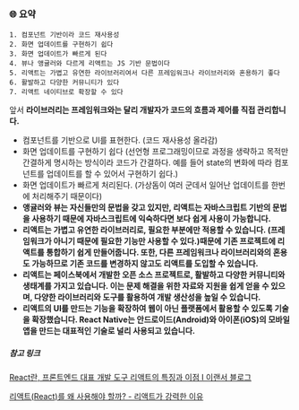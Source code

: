 
### 🌐 요약
```
1. 컴포넌트 기반이라 코드 재사용성
2. 화면 업데이트를 구현하기 쉽다
3. 화면 업데이트가 빠르게 된다
4. 뷰나 앵귤러와 다르게 리액트는 JS 기반 문법이다
5. 리액트는 가볍고 유연한 라이브러리여서 다른 프레임워크나 라이브러리와 혼용하기 좋다
6. 활발하고 다양한 커뮤니티가 있다
7. 리액트 네이티브로 확장할 수 있다
```

앞서 **라이브러리는 프레임워크와는 달리 개발자가 코드의 흐름과 제어를 직접 관리합니다.**

- 컴포넌트를 기반으로 UI를 표현한다. (코드 재사용성 올라감)
- 화면 업데이트를 구현하기 쉽다 (선언형 프로그래밍이므로 과정을 생략하고 목적만 간결하게 명시하는 방식이라 코드가 간결하다. 예를 들어 state의 변화에 따라 컴포넌트를 업데이트를 할 수 있어서 구현하기 쉽다.)
- 화면 업데이트가 빠르게 처리된다. (가상돔이 여러 군데서 일어난 업데이트를 한번에 처리해주기 때문이다)
- **앵귤러와 뷰는 자신들만의 문법을 갖고 있지만, 리액트는 자바스크립트 기반의 문법을 사용하기 때문에 자바스크립트에 익숙하다면 보다 쉽게 사용이 가능합니다.**
- **리액트는 가볍고 유연한 라이브러리로, 필요한 부분에만 적용할 수 있습니다. (프레임워크가 아니기 때문에 필요한 기능만 사용할 수 있다.)때문에 기존 프로젝트에 리액트를 통합하기 쉽게 만들어줍니다. 또한, 다른 프레임워크나 라이브러리와의 혼용도 가능하므로 기존 코드를 변경하지 않고도 리액트를 도입할 수 있습니다.**
- **리액트는 페이스북에서 개발한 오픈 소스 프로젝트로, 활발하고 다양한 커뮤니티와 생태계를 가지고 있습니다. 이는 문제 해결을 위한 자료와 지원을 쉽게 얻을 수 있으며, 다양한 라이브러리와 도구를 활용하여 개발 생산성을 높일 수 있습니다.**
- **리액트의 UI를 만드는 기능을 확장하여 웹이 아닌 플랫폼에서 활용할 수 있도록 기술을 확장했습니다. React Native는 안드로이드(Android)와 아이폰(iOS)의 모바일 앱을 만드는 대표적인 기술로 널리 사용되고 있습니다.**


##### 참고 링크
[React란, 프론트엔드 대표 개발 도구 리액트의 특징과 이점  I 이랜서 블로그](https://www.elancer.co.kr/blog/view?seq=167)

[리액트(React)를 왜 사용해야 할까? - 리액트가 강력한 이유](https://modulabs.co.kr/blog/react-library/)
